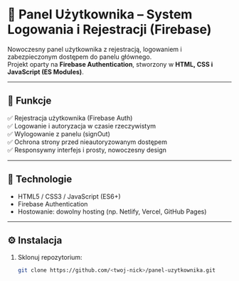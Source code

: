 # 🔐 Panel Użytkownika – System Logowania i Rejestracji (Firebase)

Nowoczesny panel użytkownika z rejestracją, logowaniem i zabezpieczonym dostępem do panelu głównego.  
Projekt oparty na **Firebase Authentication**, stworzony w **HTML, CSS i JavaScript (ES Modules)**.

---

## 🚀 Funkcje

✅ Rejestracja użytkownika (Firebase Auth)  
✅ Logowanie i autoryzacja w czasie rzeczywistym  
✅ Wylogowanie z panelu (signOut)  
✅ Ochrona strony przed nieautoryzowanym dostępem  
✅ Responsywny interfejs i prosty, nowoczesny design  

---

## 🧠 Technologie

- HTML5 / CSS3 / JavaScript (ES6+)
- Firebase Authentication
- Hostowanie: dowolny hosting (np. Netlify, Vercel, GitHub Pages)

---

## ⚙️ Instalacja

1. Sklonuj repozytorium:
   ```bash
   git clone https://github.com/<twoj-nick>/panel-uzytkownika.git
